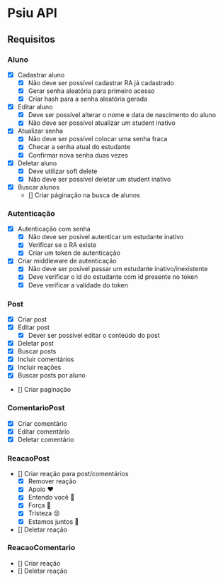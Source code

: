 # Psiu API

## Requisitos

### Aluno

- [x] Cadastrar aluno
  - [x] Não deve ser possível cadastrar RA já cadastrado
  - [x] Gerar senha aleatória para primeiro acesso
  - [x] Criar hash para a senha aleatória gerada

- [x] Editar aluno
  - [x] Deve ser possível alterar o nome e data de nascimento do aluno
  - [x] Não deve ser possível atualizar um student inativo
  
- [x] Atualizar senha
  - [x] Não deve ser possível colocar uma senha fraca
  - [x] Checar a senha atual do estudante
  - [x] Confirmar nova senha duas vezes

- [x] Deletar aluno
  - [x] Deve utilizar soft delete
  - [x] Não deve ser possível deletar um student inativo
  
- [x] Buscar alunos
  - [] Criar páginação na busca de alunos

### Autenticação

- [x] Autenticação com senha
  - [x] Não deve ser posível autenticar um estudante inativo
  - [x] Verificar se o RA existe
  - [x] Criar um token de autenticação
- [x] Criar middleware de autenticação
  - [x] Não deve ser posível passar um estudante inativo/inexistente 
  - [x] Deve verificar o id do estudante com id presente no token
  - [x] Deve verificar a validade do token

### Post

- [x] Criar post
- [x] Editar post
  - [x] Dever ser possível editar o conteúdo do post
- [x] Deletar post
- [x] Buscar posts
 - [X] Incluir comentários
 - [X] Incluir reações
- [x] Buscar posts por aluno
 - [] Criar paginação

### ComentarioPost

- [X] Criar comentário
- [X] Editar comentário
- [X] Deletar comentário

### ReacaoPost

- [] Criar reação para post/comentários
  - [X] Remover reação 
  - [X] Apoio ❤️
  - [X] Entendo você 👐
  - [X] Força 💪
  - [X] Tristeza 😢
  - [X] Estamos juntos 🤝
- [] Deletar reação

### ReacaoComentario

- [] Criar reação
- [] Deletar reação
